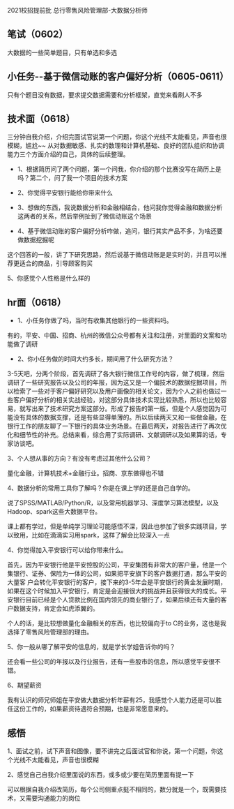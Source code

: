 2021校招提前批
总行零售风险管理部-大数据分析师

## 笔试（0602）
大数据的一些简单题目，只有单选和多选

## 小任务--基于微信动账的客户偏好分析（0605-0611）
只有个题目没有数据，要求提交数据需要和分析框架，直觉来看刷人不多

## 技术面（0618）
三分钟自我介绍，介绍完面试官说第一个问题，你这个光线不太能看见，声音也很模糊，尴尬~~
从对数据敏感、扎实的数理和计算机基础、良好的团队组织和协调能力三个方面介绍的自己，具体的后续整理。

* 1、根据简历问了两个问题，第一个问我，你介绍的那个比赛没写在简历上是吗？第二个，问了我一个项目的技术方案

* 2、你觉得平安银行能给你带来什么

* 3、想做的东西，我说数据分析和金融相结合，他问我你觉得金融和数据分析这两者的关系，然后举例扯到了微信动账这个场景

* 4、基于微信动账的客户偏好分析咋做，追问，银行其实产品不多，为啥还要做数据挖掘呢

这个回答的一般，讲了下研究思路，然后说基于微信动账是是实时的，并且可以推荐更适合的商品，引导顾客购买

5、你感觉个人性格是什么样的

## hr面（0618）
* 1、小任务你做了吗，当时有收集其他银行的一些资料吗。

有的，平安、中国、招商、杭州的微信公众号都有关注和注册，对里面的文案和功能做了调研

* 2、你小任务做的时间大约多长，期间用了什么研究方法？

3-5天吧，分两个阶段，首先调研了各大银行微信工作号的内容，做了梳理，然后调研了一些研究报告以及公司的年报，因为这又是一个偏技术的数据挖掘项目，所以检索了一些对于客户偏好研究以及用户画像的相关论文，因为个人之前也做过一些客户偏好分析的相关实战经验，对这部分具体技术实现比较熟悉，所以也比较容易，就写出来了技术研究方案这部分。形成了报告的第一版，但是个人感觉因为可能没有具体的数据支撑，还是有些显得单薄的。所以后续两天又和一些做金融，在银行工作的朋友聊了一下银行的具体业务场景。在最后两天，对报告进行了再次优化和细节性的补充。总结来看，综合用了实际调研、文献调研以及如果算的话，专家访谈吧。

3、个人想从事的方向？有没有考虑过其他什么公司？

量化金融，计算机技术+金融行业。招商、京东做得也不错

4、数据分析的常用工具你了解吗？你是在课上学的还是自己自学的。

说了SPSS/MATLAB/Python/R，以及常用机器学习、深度学习算法模型，以及Hadoop、spark这些大数据平台。

课上都有学过，但是单纯学习理论可能感悟不深，因此也参加了很多实践项目，学以致用，比如在滴滴实习用spark，这样了解会比较深入一点

4、你觉得加入平安银行可以给你带来什么。

首先，因为平安银行他是平安控股的公司，平安集团有非常大的客户量，他是一个集银行、证券、保险为一体的公司，如果把平安旗下的客户数据打通，那么平安的大量客
户会转化平安银行的客户，接下来的3-5年会是平安银行的黄金发展时期，如果在这个时候加入平安银行，肯定是会迎接很大的挑战并且获得很大的成长。平安银行目前已经是个人贷款比例在国内领先的商业银行了，如果后续还有大量的客户数据支持，肯定会如虎添翼的。

个人的话，是比较想做量化金融相关的东西，也比较偏向于to C的业务，这也是我选择了零售风险管理部的理由。

5、你一般从哪了解平安的信息的，就是学长学姐告诉你的吗？

还会看一些公司的年报以及行业报告，还有一些股市的信息，所以感觉平安很不错。

6、期望薪资

我有认识的师兄师姐在平安做大数据分析年薪有25，我感觉个人能力还是可以胜任这份工作的，如果薪资待遇符合预期，也是非常愿意来的。

## 感悟
1、面试之前，试下声音和图像，要不讲完之后面试官和你说，第一个问题，你这个光线不太能看见，声音也很模糊

2、感觉自己自我介绍里面说的东西，或多或少要在简历里面有提一下

可以根据自我介绍改简历，每个公司侧重点挺不相同的，数分就是一个，既需要技术，又需要沟通能力的岗位
